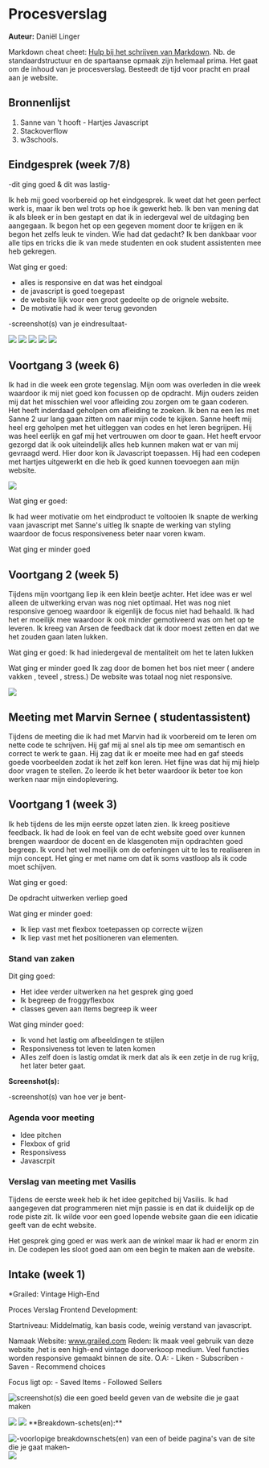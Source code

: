 # Procesverslag
**Auteur:** Daniël Linger

Markdown cheat cheet: [Hulp bij het schrijven van Markdown](https://github.com/adam-p/markdown-here/wiki/Markdown-Cheatsheet). Nb. de standaardstructuur en de spartaanse opmaak zijn helemaal prima. Het gaat om de inhoud van je procesverslag. Besteedt de tijd voor pracht en praal aan je website.



## Bronnenlijst
1. Sanne van 't hooft - Hartjes Javascript
2. Stackoverflow
3. w3schools.



## Eindgesprek (week 7/8)

-dit ging goed & dit was lastig-

Ik heb mij goed voorbereid op het eindgesprek. Ik weet dat het geen perfect werk is, maar ik ben wel trots op hoe ik gewerkt heb. Ik ben van mening dat ik als bleek er in ben gestapt en dat ik in iedergeval wel de uitdaging ben aangegaan. Ik begon het op een gegeven moment door te krijgen en ik begon het zelfs leuk te vinden. Wie had dat gedacht?
Ik ben dankbaar voor alle tips en tricks die ik van mede studenten en ook student assistenten mee heb gekregen. 

Wat ging er goed:

- alles is responsive en dat was het eindgoal
- de javascript is goed toegepast
- de website lijk voor een groot gedeelte op de 
  orignele website.
-  De motivatie had ik weer terug gevonden



-screenshot(s) van je eindresultaat-

<img src="images/screenshots/responsive_layout.png">
<img src="images/screenshots/responsive1.png">
<img src="images/screenshots/responsive%202.png">
<img src="images/screenshots/responsive%203.png">
<img src="images/screenshots/Verdiepingpagina.png">



## Voortgang 3 (week 6)

Ik had in die week een grote tegenslag. Mijn oom was overleden in die week waardoor ik mij niet goed kon focussen op de opdracht. Mijn ouders zeiden mij dat het misschien wel voor afleiding zou zorgen om te gaan coderen. Het heeft inderdaad geholpen om afleiding te zoeken. Ik ben na een les met Sanne 2 uur lang gaan zitten om naar mijn code te kijken. Sanne heeft mij heel erg geholpen met het uitleggen van codes en het leren begrijpen. Hij was heel eerlijk en gaf mij het vertrouwen om door te gaan. Het heeft ervoor gezorgd dat ik ook uiteindelijk alles heb kunnen maken wat er van mij gevraagd werd. Hier door kon ik Javascript toepassen. Hij had een codepen met hartjes uitgewerkt en die heb ik goed kunnen toevoegen aan mijn website.



<img src="images/screenshots/liken_javascript.png">


Wat ging er goed:

Ik had weer motivatie om het eindproduct te voltooien
Ik snapte de werking vaan javascript met Sanne's uitleg
Ik snapte de werking van styling waardoor de focus responsiveness beter naar voren kwam.

Wat ging er minder goed



## Voortgang 2 (week 5)

Tijdens mijn voortgang liep ik een klein beetje achter. Het idee was er wel alleen de uitwerking ervan was nog niet optimaal. Het was nog niet responsive genoeg waardoor ik eigenlijk de focus niet had behaald. Ik had het er moeilijk mee waardoor ik ook minder gemotiveerd was om het op te leveren. Ik kreeg van Arsen de feedback dat ik door moest zetten en dat we het zouden gaan laten lukken. 


Wat ging er goed:
Ik had iniedergeval de mentaliteit om het te laten lukken

Wat ging er minder goed
 Ik zag door de bomen het bos niet meer ( andere vakken , teveel , stress.)
 De website was totaal nog niet responsive.


<img src="images/screenshots/week3_screenshot.png">



## Meeting met Marvin  Sernee ( studentassistent)

Tijdens de meeting die ik had met Marvin had ik voorbereid om te leren om nette code te schrijven. Hij gaf mij al snel als tip mee om semantisch en correct te werk te gaan. Hij zag dat ik er moeite mee had en gaf steeds goede voorbeelden zodat ik het zelf kon leren. Het fijne was dat hij mij hielp door vragen te stellen. Zo leerde ik het beter waardoor ik beter toe kon werken naar mijn eindoplevering.


## Voortgang 1 (week 3)


Ik heb tijdens de les mijn eerste opzet laten zien. Ik kreeg positieve feedback. Ik had de look en feel van de echt website goed over kunnen brengen waardoor de docent en de klasgenoten mijn opdrachten goed begreep. Ik vond het wel moeilijk om de oefeningen uit te les te realiseren in mijn concept. Het ging er met name om dat ik soms vastloop als ik code moet schijven.

Wat ging er goed:

De opdracht uitwerken verliep goed


Wat ging er minder goed:

- Ik liep vast met flexbox toetepassen op correcte wijzen
- Ik liep vast met het positioneren van elementen.

### Stand van zaken

Dit ging goed:
- Het idee verder uitwerken na het gesprek ging goed
- Ik begreep de froggyflexbox
- classes geven aan items begreep ik weer

Wat ging minder goed:
-   Ik vond het lastig om afbeeldingen te stijlen
-   Responsiveness tot leven te laten komen
-   Alles zelf doen is lastig omdat ik merk dat als  ik een zetje in de rug krijg, het later beter gaat.


**Screenshot(s):**

-screenshot(s) van hoe ver je bent-

### Agenda voor meeting

- Idee pitchen
- Flexbox of grid
- Responsivess
- Javascrpit

### Verslag van meeting met Vasilis

Tijdens de eerste week heb ik het idee gepitched bij Vasilis. Ik had aangegeven dat programmeren niet mijn passie is en dat ik duidelijk op de rode piste zit. Ik wilde voor een goed lopende website gaan die een idicatie geeft van de echt website.

Het gesprek ging goed er was werk aan de winkel maar ik had er enorm zin in. De codepen les sloot goed aan om een begin te maken aan de website.


## Intake (week 1)

*Grailed: Vintage High-End

Proces Verslag Frontend Development:

Startniveau: Middelmatig, kan basis code, weinig verstand van javascript.

Namaak Website: www.grailed.com Reden: Ik maak veel gebruik van deze website ,het is een high-end vintage doorverkoop medium. Veel functies worden responsive gemaakt binnen de site. O.A: - Liken - Subscriben - Saven - Recommend choices

Focus ligt op: - Saved Items - Followed Sellers

![screenshot(s) die een goed beeld geven van de website die je gaat maken](images/dummy-image.svg)

<img src="images/Grailed_screen_Home.png">
<img src="images/Grailed_screen_itempage.png">
**Breakdown-schets(en):**

![-voorlopige breakdownschets(en) van een of beide pagina's van de site die je gaat maken-](images/dummy-image.svg)
<img src="images/Breakdown_grailed.png">